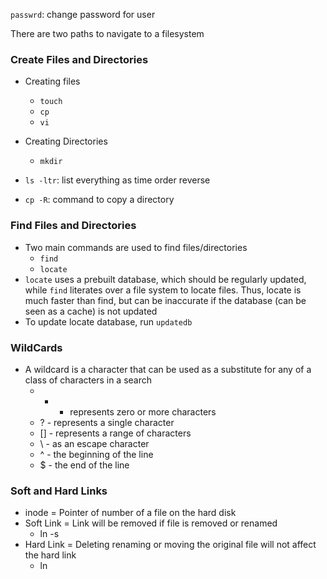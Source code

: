 `passwrd`: change password for user

There are two paths to navigate to a filesystem

### Create Files and Directories
- Creating files
  - `touch`
  - `cp`
  - `vi`
- Creating Directories
  - `mkdir`

- `ls -ltr`: list everything as time order reverse
- `cp -R`: command to copy a directory

### Find Files and Directories
- Two main commands are used to find files/directories
  - `find`
  - `locate`
- `locate` uses a prebuilt database, which should be regularly updated, while `find` literates over a file system to locate files. Thus, locate is much faster than find, but can be inaccurate if the database (can be seen as a cache) is not updated
- To update locate database, run `updatedb`

### WildCards
- A wildcard is a character that can be used as a substitute for any of a class of characters in a search
  - * - represents zero or more characters
  - ? - represents a single character
  - [] - represents a range of characters
  - \ - as an escape character
  - ^ - the beginning of the line
  - $ - the end of the line
### Soft and Hard Links
- inode = Pointer of number of a file on the hard disk
- Soft Link = Link will be removed if file is removed or renamed
  - ln -s
- Hard Link = Deleting renaming or moving the original file will not affect the hard link
  - ln